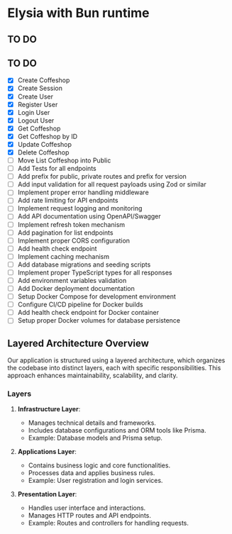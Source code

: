 # Elysia with Bun runtime

## TO DO

## TO DO

- [x] Create Coffeshop
- [x] Create Session
- [x] Create User
- [x] Register User
- [x] Login User
- [x] Logout User
- [x] Get Coffeshop
- [x] Get Coffeshop by ID
- [x] Update Coffeshop
- [x] Delete Coffeshop
- [ ] Move List Coffeshop into Public
- [ ] Add Tests for all endpoints
- [ ] Add prefix for public, private routes and prefix for version
- [ ] Add input validation for all request payloads using Zod or similar
- [ ] Implement proper error handling middleware
- [ ] Add rate limiting for API endpoints
- [ ] Implement request logging and monitoring
- [ ] Add API documentation using OpenAPI/Swagger
- [ ] Implement refresh token mechanism
- [ ] Add pagination for list endpoints
- [ ] Implement proper CORS configuration
- [ ] Add health check endpoint
- [ ] Implement caching mechanism
- [ ] Add database migrations and seeding scripts
- [ ] Implement proper TypeScript types for all responses
- [ ] Add environment variables validation
- [ ] Add Docker deployment documentation
- [ ] Setup Docker Compose for development environment
- [ ] Configure CI/CD pipeline for Docker builds
- [ ] Add health check endpoint for Docker container
- [ ] Setup proper Docker volumes for database persistence

## Layered Architecture Overview

Our application is structured using a layered architecture, which organizes the codebase into distinct layers, each with specific responsibilities. This approach enhances maintainability, scalability, and clarity.

### Layers

1. **Infrastructure Layer**:

   - Manages technical details and frameworks.
   - Includes database configurations and ORM tools like Prisma.
   - Example: Database models and Prisma setup.

2. **Applications Layer**:

   - Contains business logic and core functionalities.
   - Processes data and applies business rules.
   - Example: User registration and login services.

3. **Presentation Layer**:
   - Handles user interface and interactions.
   - Manages HTTP routes and API endpoints.
   - Example: Routes and controllers for handling requests.
